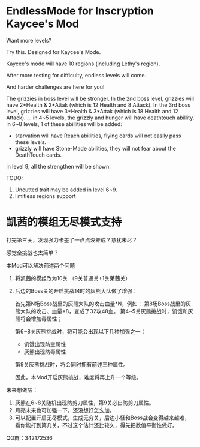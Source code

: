 # EndlessMode for Inscryption Kaycee's Mod


Want more levels? 

Try this. Designed for Kaycee's Mode. 

Kaycee's mode will have 10 regions (including Lethy's region). 

After more testing for difficulty, endless levels will come.

And harder challenges are here for you!

The grizzies in boss level will be stronger.
In the 2nd boss level, grizzies will have 2\*Health & 2\*Attak (which is 12 Health and 8 Attack).
In the 3rd boss level, grizzies will have 3\*Health & 3\*Attak (which is 18 Health and 12 Attack).
...
in 4~5 levels, the grizzly and hunger will have deathtouch abillity.
in 6~8 levels, 1 of these abillities will be added:

   * starvation will have Reach abillities, flying cards will not easily pass these levels.
   * grizzly will have Stone-Made abilities,  they will not fear about the DeathTouch cards.

in level 9, all the strengthen will be shown.

TODO:
1. Uncutted trait may be added in level 6~9.
2. limitless regions support


# 凯茜的模组无尽模式支持

打完第三关，发现强力卡差了一点点没养成？意犹未尽？

感觉全挑战也太简单？

本Mod可以解决前述两个问题

1. 将凯茜的模组改为10关 （9关普通关+1关莱茜关）

2. 后边的Boss关的开启挑战14时的灰熊大队做了增强：

   首先第N场Boss战里的灰熊大队的攻击血量\*N，例如：
   第8场Boss战里的灰熊大队的攻击、血量\*8，变成了32攻48血。
   第4~5关灰熊挑战时，饥饿和灰熊将会增加毒属性；
      
   第6~8关灰熊挑战时，将可能会出现以下几种加强之一：

      * 饥饿出现防空属性
      * 灰熊出现防毒属性

   第9关灰熊挑战时，将会同时拥有前述三种属性。

   因此，本Mod开启灰熊挑战，难度将再上升一个等级。

未来想做啥：

1. 灰熊在6~8关随机出现防剪刀属性，第9关必出防剪刀属性。
2. 月亮未来也可加强一下，还没想好怎么加。
3. 可以配置开启无尽模式，生成无穷关，后边小怪和Boss战会变得越来越难，看你能打到第几关，不过这个估计还比较久，得先把数值平衡性做好。

QQ群：342172536
